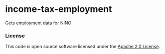 
# income-tax-employment

Gets employment data for NINO

### License

This code is open source software licensed under the [Apache 2.0 License]("http://www.apache.org/licenses/LICENSE-2.0.html").
